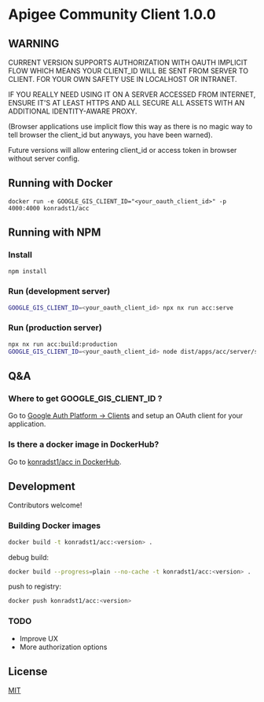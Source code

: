 # Apigee Community Client 1.0.0

## WARNING

CURRENT VERSION SUPPORTS AUTHORIZATION WITH OAUTH IMPLICIT FLOW WHICH MEANS YOUR CLIENT_ID WILL BE SENT FROM SERVER TO CLIENT.
FOR YOUR OWN SAFETY USE IN LOCALHOST OR INTRANET.

IF YOU REALLY NEED USING IT ON A SERVER ACCESSED FROM INTERNET, ENSURE IT'S AT LEAST HTTPS AND ALL SECURE ALL ASSETS WITH AN ADDITIONAL IDENTITY-AWARE PROXY.

(Browser applications use implicit flow this way as there is no magic way to tell browser the client_id but anyways, you have been warned).

Future versions will allow entering client_id or access token in browser without server config.

## Running with Docker

```
docker run -e GOOGLE_GIS_CLIENT_ID="<your_oauth_client_id>" -p 4000:4000 konradst1/acc
```

## Running with NPM

### Install

```bash
npm install
```

### Run (development server)

```bash
GOOGLE_GIS_CLIENT_ID=<your_oauth_client_id> npx nx run acc:serve
```

### Run (production server)

```bash
npx nx run acc:build:production
GOOGLE_GIS_CLIENT_ID=<your_oauth_client_id> node dist/apps/acc/server/server.mjs
```

## Q&A

### Where to get GOOGLE_GIS_CLIENT_ID ?

Go to [Google Auth Platform -> Clients](https://console.cloud.google.com/auth/clients) and setup an OAuth client for your application.

### Is there a docker image in DockerHub?

Go to [konradst1/acc in DockerHub](https://hub.docker.com/r/konradst1/acc).

## Development

Contributors welcome!

### Building Docker images

```bash
docker build -t konradst1/acc:<version> .
```

debug build:

```bash
docker build --progress=plain --no-cache -t konradst1/acc:<version> .
```

push to registry:

```bash
docker push konradst1/acc:<version>
```

### TODO

- Improve UX
- More authorization options

## License

[MIT](./LICENSE.md)
